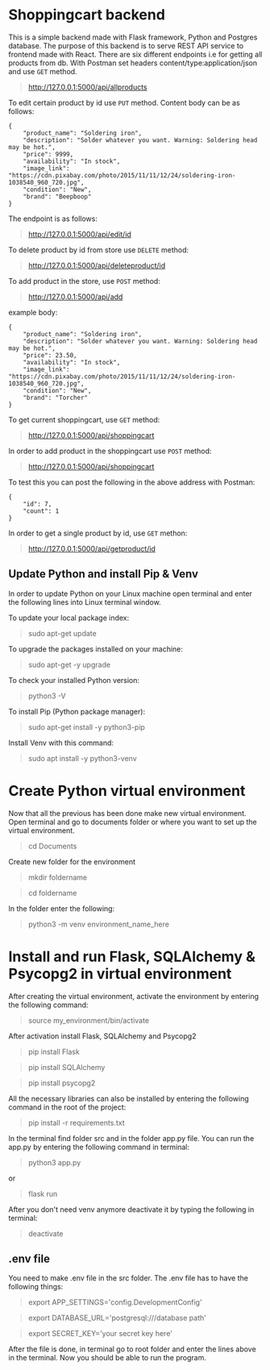 # Shoppingcart backend
This is a simple backend made with Flask framework, Python and Postgres database. The purpose of this backend is to serve REST API service to frontend made with React. There are six different endpoints i.e for getting all products from db. With Postman set headers content/type:application/json and use `GET` method.
> http://127.0.0.1:5000/api/allproducts

To edit certain product by id use `PUT` method. Content body can be as follows:

```
{
    "product_name": "Soldering iron",
    "description": "Solder whatever you want. Warning: Soldering head may be hot.",
    "price": 9999,
    "availability": "In stock",
    "image_link": "https://cdn.pixabay.com/photo/2015/11/11/12/24/soldering-iron-1038540_960_720.jpg",
    "condition": "New",
    "brand": "Beepboop"
}
```
The endpoint is as follows:
> http://127.0.0.1:5000/api/edit/id

To delete product by id from store use `DELETE` method:
> http://127.0.0.1:5000/api/deleteproduct/id

To add product in the store, use `POST` method:
> http://127.0.0.1:5000/api/add

example body:

```
{
    "product_name": "Soldering iron",
    "description": "Solder whatever you want. Warning: Soldering head may be hot.",
    "price": 23.50,
    "availability": "In stock",
    "image_link": "https://cdn.pixabay.com/photo/2015/11/11/12/24/soldering-iron-1038540_960_720.jpg",
    "condition": "New",
    "brand": "Torcher"
}
```

To get current shoppingcart, use `GET` method:
> http://127.0.0.1:5000/api/shoppingcart

In order to add product in the shoppingcart use `POST` method:
> http://127.0.0.1:5000/api/shoppingcart

To test this you can post the following in the above address with Postman:

```
{
    "id": 7,
    "count": 1
}
```

In order to get a single product by id, use `GET` methon:
> http://127.0.0.1:5000/api/getproduct/id

## Update Python and install Pip & Venv
In order to update Python on your Linux machine open terminal and enter the following lines into Linux terminal window.

To update your local package index:
> sudo apt-get update

To upgrade the packages installed on your machine:
> sudo apt-get -y upgrade

To check your installed Python version:
> python3 -V

To install Pip (Python package manager):
> sudo apt-get install -y python3-pip

Install Venv with this command:
> sudo apt install -y python3-venv

# Create Python virtual environment 
Now that all the previous has been done make new virtual environment. Open terminal and go to documents folder or where you want to set up the virtual environment.
> cd Documents

Create new folder for the environment
>mkdir foldername

>cd foldername

In the folder enter the following:
>python3 -m venv environment_name_here

# Install and run Flask, SQLAlchemy & Psycopg2 in virtual environment
After creating the virtual environment, activate the environment by entering the following command:
>source my_environment/bin/activate

After activation install Flask, SQLAlchemy and Psycopg2
>pip install Flask

>pip install SQLAlchemy

>pip install psycopg2

All the necessary libraries can also be installed by entering the following command in the root of the project:
> pip install -r requirements.txt


In the terminal find folder src and in the folder app.py file. You can run the app.py by entering the following command in terminal:
>python3 app.py

or

>flask run

After you don't need venv anymore deactivate it by typing the following in terminal:
>deactivate

## .env file
You need to make .env file in the src folder. The .env file has to have the following things:
>export APP_SETTINGS='config.DevelopmentConfig'

>export DATABASE_URL='postgresql:///database path'

>export SECRET_KEY='your secret key here'

After the file is done, in terminal go to root folder and enter the lines above in the terminal. Now you should be able to run the program.
